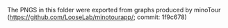 The PNGS in this folder were exported from graphs produced by minoTour (https://github.com/LooseLab/minotourapp/; commit: 1f9c678)